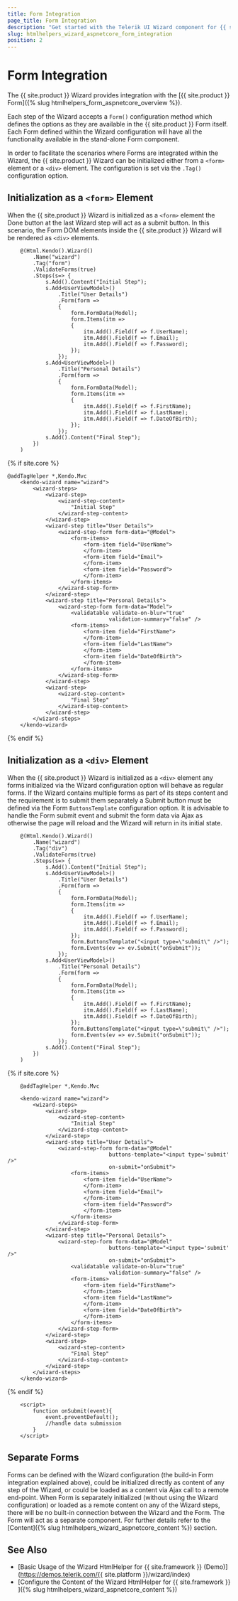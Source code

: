 ```yaml
---
title: Form Integration
page_title: Form Integration
description: "Get started with the Telerik UI Wizard component for {{ site.framework }} and learn how the Wizard integrates with the Telerik UI Form component for {{ site.framework }}."
slug: htmlhelpers_wizard_aspnetcore_form_integration
position: 2
---
```


# Form Integration

The {{ site.product }} Wizard provides integration with the [{{ site.product }} Form]({% slug htmlhelpers_form_aspnetcore_overview  %}).

Each step of the Wizard accepts a `Form()` configuration method which defines the options as they are available in the {{ site.product }} Form itself. Each Form defined within the Wizard configuration will have all the functionality available in the stand-alone Form component.

In order to facilitate the scenarios where Forms are integrated within the Wizard, the {{ site.product }} Wizard can be initialized either from a `<form>` element or a `<div>` element. The configuration is set via the `.Tag()` configuration option.

## Initialization as a `<form>` Element

When the {{ site.product }} Wizard is initialized as a `<form>` element the Done button at the last Wizard step will act as a submit button. In this scenario, the Form DOM elements inside the {{ site.product }} Wizard will be rendered as `<div>` elements.

```HtmlHelper
    @(Html.Kendo().Wizard()
        .Name("wizard")
        .Tag("form")
        .ValidateForms(true)
        .Steps(s=> {
            s.Add().Content("Initial Step");
            s.Add<UserViewModel>()
                .Title("User Details")
                .Form(form =>
                {
                    form.FormData(Model);
                    form.Items(itm =>
                    {
                        itm.Add().Field(f => f.UserName);
                        itm.Add().Field(f => f.Email);
                        itm.Add().Field(f => f.Password);
                    });
                });
            s.Add<UserViewModel>()
                .Title("Personal Details")
                .Form(form =>
                {
                    form.FormData(Model);
                    form.Items(itm =>
                    {
                        itm.Add().Field(f => f.FirstName);
                        itm.Add().Field(f => f.LastName);
                        itm.Add().Field(f => f.DateOfBirth);
                    });
                });
            s.Add().Content("Final Step");
        })
    )
```
{% if site.core %}
```TagHelper
@addTagHelper *,Kendo.Mvc
    <kendo-wizard name="wizard">
        <wizard-steps>
            <wizard-step>
                <wizard-step-content>
                    "Initial Step"
                </wizard-step-content>
            </wizard-step>
            <wizard-step title="User Details">
                <wizard-step-form form-data="@Model">
                    <form-items>
                        <form-item field="UserName">
                        </form-item>
                        <form-item field="Email">
                        </form-item>
                        <form-item field="Password">
                        </form-item>
                    </form-items>
                </wizard-step-form>
            </wizard-step>
            <wizard-step title="Personal Details">
                <wizard-step-form form-data="Model">
                    <validatable validate-on-blur="true"
                                validation-summary="false" />
                    <form-items>
                        <form-item field="FirstName">
                        </form-item>
                        <form-item field="LastName">
                        </form-item>
                        <form-item field="DateOfBirth">
                        </form-item>
                    </form-items>
                </wizard-step-form>
            </wizard-step>
            <wizard-step>
                <wizard-step-content>
                    "Final Step"
                </wizard-step-content>
            </wizard-step>
        </wizard-steps>
    </kendo-wizard>
```
{% endif %}

## Initialization as a `<div>` Element

When the {{ site.product }} Wizard is initialized as a `<div>` element any forms initialized via the Wizard configuration option will behave as regular forms. If the Wizard contains multiple forms as part of its steps content and the requirement is to submit them separately a Submit button must be defined via the Form `ButtonsTemplate` configuration option. It is advisable to handle the Form submit event and submit the form data via Ajax as otherwise the page will reload and the Wizard will return in its initial state.

```HtmlHelper
    @(Html.Kendo().Wizard()
        .Name("wizard")
        .Tag("div")
        .ValidateForms(true)
        .Steps(s=> {
            s.Add().Content("Initial Step");
            s.Add<UserViewModel>()
                .Title("User Details")
                .Form(form =>
                {
                    form.FormData(Model);
                    form.Items(itm =>
                    {
                        itm.Add().Field(f => f.UserName);
                        itm.Add().Field(f => f.Email);
                        itm.Add().Field(f => f.Password);
                    });
                    form.ButtonsTemplate("<input type=\"submit\" />");
                    form.Events(ev => ev.Submit("onSubmit"));
                });
            s.Add<UserViewModel>()
                .Title("Personal Details")
                .Form(form =>
                {
                    form.FormData(Model);
                    form.Items(itm =>
                    {
                        itm.Add().Field(f => f.FirstName);
                        itm.Add().Field(f => f.LastName);
                        itm.Add().Field(f => f.DateOfBirth);
                    });
                    form.ButtonsTemplate("<input type=\"submit\" />");
                    form.Events(ev => ev.Submit("onSubmit"));
                });
            s.Add().Content("Final Step");
        })
    )
```
{% if site.core %}
```TagHelper
    @addTagHelper *,Kendo.Mvc

    <kendo-wizard name="wizard">
        <wizard-steps>
            <wizard-step>
                <wizard-step-content>
                    "Initial Step"
                </wizard-step-content>
            </wizard-step>
            <wizard-step title="User Details">
                <wizard-step-form form-data="@Model"
                                buttons-template="<input type='submit' />"
                                on-submit="onSubmit">
                    <form-items>
                        <form-item field="UserName">
                        </form-item>
                        <form-item field="Email">
                        </form-item>
                        <form-item field="Password">
                        </form-item>
                    </form-items>
                </wizard-step-form>
            </wizard-step>
            <wizard-step title="Personal Details">
                <wizard-step-form form-data="@Model"
                                buttons-template="<input type='submit' />"
                                on-submit="onSubmit">
                    <validatable validate-on-blur="true"
                                validation-summary="false" />
                    <form-items>
                        <form-item field="FirstName">
                        </form-item>
                        <form-item field="LastName">
                        </form-item>
                        <form-item field="DateOfBirth">
                        </form-item>
                    </form-items>
                </wizard-step-form>
            </wizard-step>
            <wizard-step>
                <wizard-step-content>
                    "Final Step"
                </wizard-step-content>
            </wizard-step>
        </wizard-steps>
    </kendo-wizard>
```
{% endif %}
```script
    <script>
        function onSubmit(event){
            event.preventDefault();
            //handle data submission
        }
    </script>
```

## Separate Forms

Forms can be defined with the Wizard configuration (the build-in Form integration explained above), could be initialized directly as content of any step of the Wizard, or could be loaded as a content via Ajax call to a remote end-point. When Form is separately initialized (without using the Wizard configuration) or loaded as a remote content on any of the Wizard steps, there will be no built-in connection between the Wizard and the Form. The Form will act as a separate component. For further details refer to the [Content]({% slug htmlhelpers_wizard_aspnetcore_content %}) section.

## See Also

* [Basic Usage of the Wizard HtmlHelper for {{ site.framework }} (Demo)](https://demos.telerik.com/{{ site.platform }}/wizard/index)
* [Configure the Content of the Wizard HtmlHelper for {{ site.framework }} ]({% slug htmlhelpers_wizard_aspnetcore_content %})
